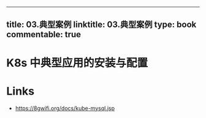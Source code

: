 
---
title: 03.典型案例
linktitle: 03.典型案例
type: book
commentable: true
---

# K8s 中典型应用的安装与配置

# Links

- https://8gwifi.org/docs/kube-mysql.jsp

    